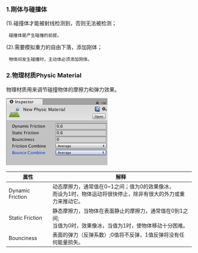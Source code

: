 ### 1.刚体与碰撞体

(1).碰撞体才能被射线检测到，否则无法被检测；

     碰撞体是产生碰撞的前提。

(2).需要模拟重力的自由下落，添加刚体；

     物体间发生碰撞时，主动体必须添加刚体。



### 2.物理材质Physic Material

物理材质用来调节碰撞物体的摩擦力和弹力效果。

![物理材质属性面板](./Resources/physicmaterial_ins.png)



| 属性             | 解释                                                         |
| ---------------- | ------------------------------------------------------------ |
| Dynamic Friction | 动态摩擦力，通常值在0~1之间；值为0的效果像冰，<br>而设为1时，物体运动将很快停止，除非有很大的外力或重力来推动它。 |
| Static Friction  | 静态摩擦力，当物体在表面静止的摩擦力，通常值在0到1之间;<br>当值为0时，效果像冰，当值为1时，使物体移动十分困难。 |
| Bounciness       | 表面的弹力（反弹系数）;0值将不反弹，1值反弹将没有任何能量损失。 |



